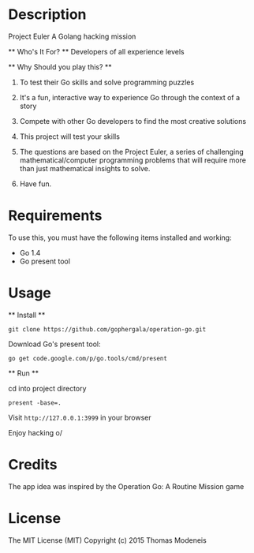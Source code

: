 Description
===========

Project Euler A Golang hacking mission

** Who's It For? **
Developers of all experience levels

** Why Should you play this? **

1. To test their Go skills and solve programming puzzles
2. It's a fun, interactive way to experience Go through the context of a story
3. Compete with other Go developers to find the most creative solutions

1. This project will test your skills
2. The questions are based on the Project Euler, a series of challenging mathematical/computer programming problems
that will require more than just mathematical insights to solve.
3. Have fun.


Requirements
============

To use this, you must have the following items installed and working:

* Go 1.4
* Go present tool

Usage
=====

** Install **

`git clone https://github.com/gophergala/operation-go.git`

Download Go's present tool:

`go get code.google.com/p/go.tools/cmd/present`


** Run **

cd into project directory

`present -base=.`

Visit `http://127.0.0.1:3999` in your browser

Enjoy hacking o/


Credits
=====
The app idea was inspired by the Operation Go: A Routine Mission game


License
=======
The MIT License (MIT) Copyright (c) 2015 Thomas Modeneis
